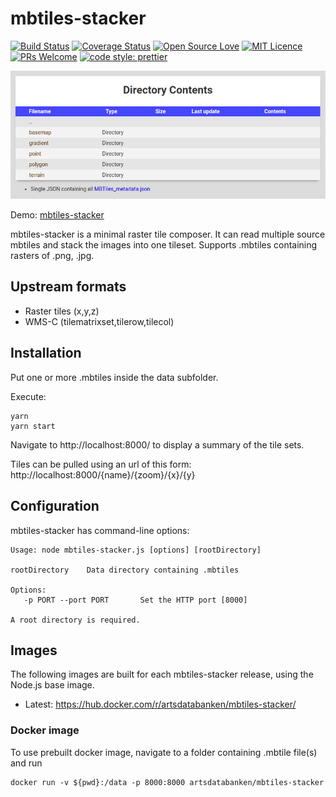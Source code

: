# mbtiles-stacker

[![Build Status](https://travis-ci.org/Artsdatabanken/mbtiles-stacker.svg?branch=master)](https://travis-ci.org/Artsdatabanken/mbtiles-stacker)
[![Coverage Status](https://coveralls.io/repos/github/Artsdatabanken/mbtiles-stacker/badge.svg?branch=master)](https://coveralls.io/github/Artsdatabanken/mbtiles-stacker?branch=master)
[![Open Source Love](https://badges.frapsoft.com/os/v2/open-source.svg?v=103)](https://github.com/ellerbrock/open-source-badges/)
[![MIT Licence](https://badges.frapsoft.com/os/mit/mit.svg?v=103)](https://opensource.org/licenses/mit-license.php)
[![PRs Welcome](https://img.shields.io/badge/PRs-welcome-brightgreen.svg)](CONTRIBUTING.md#pull-requests)
[![code style: prettier](https://img.shields.io/badge/code_style-prettier-ff69b4.svg?style=flat-square)](https://github.com/prettier/prettier)

[![Screenshot](doc/screenshot.png "ratatouille screenshot")](https://maps.artsdatabanken.no)

Demo: [mbtiles-stacker](https://maps.artsdatabanken.no)

mbtiles-stacker is a minimal raster tile composer. It can read multiple source mbtiles and stack the images into one tileset. Supports .mbtiles containing rasters of .png, .jpg.

## Upstream formats

- Raster tiles (x,y,z)
- WMS-C (tilematrixset,tilerow,tilecol)

## Installation

Put one or more .mbtiles inside the data subfolder.

Execute:

```
yarn
yarn start
```

Navigate to http://localhost:8000/ to display a summary of the tile sets.

Tiles can be pulled using an url of this form: http://localhost:8000/{name}/{zoom}/{x}/{y}

## Configuration

mbtiles-stacker has command-line options:

```
Usage: node mbtiles-stacker.js [options] [rootDirectory]

rootDirectory    Data directory containing .mbtiles

Options:
   -p PORT --port PORT       Set the HTTP port [8000]

A root directory is required.
```

## Images

The following images are built for each mbtiles-stacker release, using the Node.js base image.

- Latest: https://hub.docker.com/r/artsdatabanken/mbtiles-stacker/

### Docker image

To use prebuilt docker image, navigate to a folder containing .mbtile file(s) and run

```
docker run -v ${pwd}:/data -p 8000:8000 artsdatabanken/mbtiles-stacker
```

